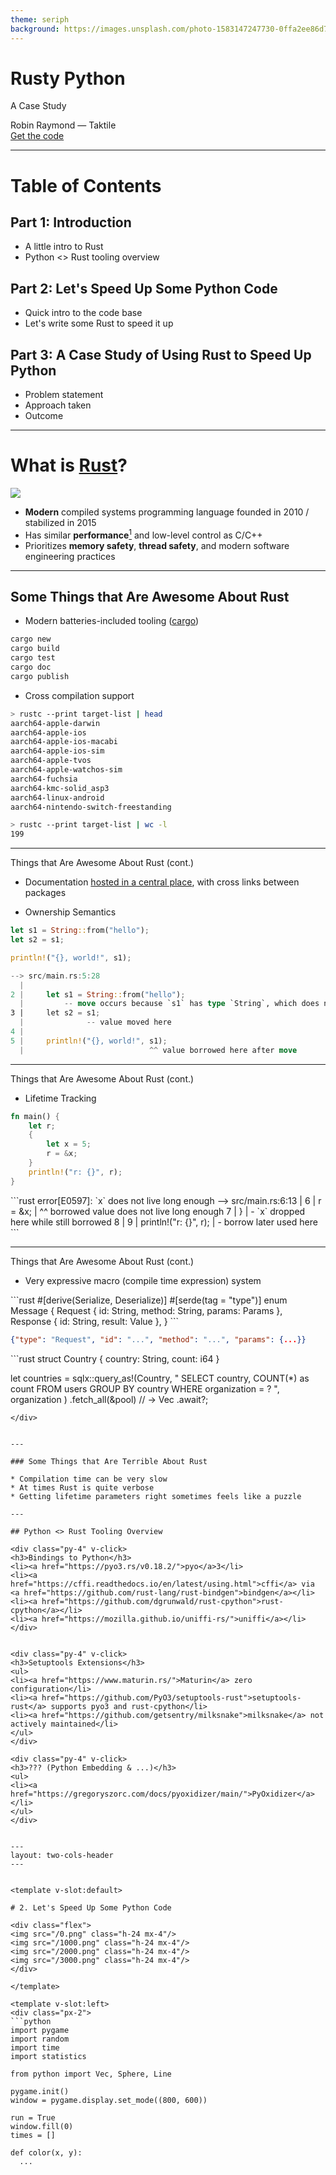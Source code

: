 ```yaml
---
theme: seriph
background: https://images.unsplash.com/photo-1583147247730-0ffa2ee86d72?ixlib=rb-4.0.3&ixid=MnwxMjA3fDB8MHxwaG90by1wYWdlfHx8fGVufDB8fHx8&auto=format&fit=crop&w=1470&q=80
---
```


# Rusty Python

A Case Study

<div class="pt-8">
    Robin Raymond &mdash; Taktile
</div>

<div class="abs-br m-6 flex gap-2">
  <a href="https://github.com/r-raymond/pyconde-2023" target="_blank" alt="GitHub"
    class="text-xl slidev-icon-btn opacity-50 !border-none !hover:text-white">
    Get the code <carbon-logo-github />
  </a>
</div>

---

# Table of Contents

## Part 1: Introduction
* A little intro to Rust
* Python <> Rust tooling overview

## Part 2: Let's Speed Up Some Python Code
* Quick intro to the code base
* Let's write some Rust to speed it up

## Part 3: A Case Study of Using Rust to Speed Up Python
* Problem statement
* Approach taken
* Outcome

---

# What is [Rust](https://www.rust-lang.org/)?

<img class="w-30 my-8" src="/rust.png" />


* **Modern** compiled systems programming language founded in 2010 / stabilized in 2015
* Has similar **performance**[^1] and low-level control as C/C++
* Prioritizes **memory safety**, **thread safety**, and modern software engineering practices


[^1]: In theory [could be faster](https://www.reddit.com/r/rust/comments/px72r1/what_makes_rust_faster_than_cc/) than C/C++, in [practice](https://benchmarksgame-team.pages.debian.net/benchmarksgame/fastest/rust-gpp.html) often a bit slower.
---

## Some Things that Are Awesome About Rust

* Modern batteries-included tooling ([cargo](https://doc.rust-lang.org/cargo/))

```bash
cargo new
cargo build
cargo test
cargo doc
cargo publish
```

* Cross compilation support

```bash
> rustc --print target-list | head
aarch64-apple-darwin
aarch64-apple-ios
aarch64-apple-ios-macabi
aarch64-apple-ios-sim
aarch64-apple-tvos
aarch64-apple-watchos-sim
aarch64-fuchsia
aarch64-kmc-solid_asp3
aarch64-linux-android
aarch64-nintendo-switch-freestanding

> rustc --print target-list | wc -l
199
```

---

<div class="opacity-50">
Things that Are Awesome About Rust (cont.)
</div>

* Documentation [hosted in a central place](https://docs.rs/pyo3/0.18.2/pyo3/), with cross links between packages


* Ownership Semantics
```rust
let s1 = String::from("hello");
let s2 = s1;

println!("{}, world!", s1);
```

```rust
--> src/main.rs:5:28
  |
2 |     let s1 = String::from("hello");
  |         -- move occurs because `s1` has type `String`, which does not implement the `Copy` trait
3 |     let s2 = s1;
  |              -- value moved here
4 |
5 |     println!("{}, world!", s1);
  |                            ^^ value borrowed here after move
```

---

<div class="opacity-50">
Things that Are Awesome About Rust (cont.)
</div>

* Lifetime Tracking
```rust
fn main() {
    let r;
    {
        let x = 5;
        r = &x;
    }
    println!("r: {}", r);
}
```

<div v-click>
```rust
error[E0597]: `x` does not live long enough
 --> src/main.rs:6:13
  |
6 |         r = &x;
  |             ^^ borrowed value does not live long enough
7 |     }
  |     - `x` dropped here while still borrowed
8 |
9 |     println!("r: {}", r);
  |                       - borrow later used here
```
</div>

---

<div class="opacity-50">
Things that Are Awesome About Rust (cont.)
</div>

* Very expressive macro (compile time expression) system

<div v-click>
```rust
#[derive(Serialize, Deserialize)]
#[serde(tag = "type")]
enum Message {
    Request { id: String, method: String, params: Params },
    Response { id: String, result: Value },
}
```

```json
{"type": "Request", "id": "...", "method": "...", "params": {...}}
```
</div>

<div v-click>
```rust
struct Country { country: String, count: i64 }

let countries = sqlx::query_as!(Country,
        "
SELECT country, COUNT(*) as count
FROM users
GROUP BY country
WHERE organization = ?
        ",
        organization
    )
    .fetch_all(&pool) // -> Vec<Country>
    .await?;
```
</div>


---

### Some Things that Are Terrible About Rust

* Compilation time can be very slow
* At times Rust is quite verbose
* Getting lifetime parameters right sometimes feels like a puzzle

---

## Python <> Rust Tooling Overview

<div class="py-4" v-click>
<h3>Bindings to Python</h3>
<li><a href="https://pyo3.rs/v0.18.2/">pyo</a>3</li>
<li><a href="https://cffi.readthedocs.io/en/latest/using.html">cffi</a> via <a href="https://github.com/rust-lang/rust-bindgen">bindgen</a></li>
<li><a href="https://github.com/dgrunwald/rust-cpython">rust-cpython</a></li>
<li><a href="https://mozilla.github.io/uniffi-rs/">uniffi</a></li>
</div>


<div class="py-4" v-click>
<h3>Setuptools Extensions</h3>
<ul>
<li><a href="https://www.maturin.rs/">Maturin</a> zero configuration</li>
<li><a href="https://github.com/PyO3/setuptools-rust">setuptools-rust</a> supports pyo3 and rust-cpython</li>
<li><a href="https://github.com/getsentry/milksnake">milksnake</a> not actively maintained</li>
</ul>
</div>

<div class="py-4" v-click>
<h3>??? (Python Embedding & ...)</h3>
<ul>
<li><a href="https://gregoryszorc.com/docs/pyoxidizer/main/">PyOxidizer</a></li>
</ul>
</div>


---
layout: two-cols-header
---


<template v-slot:default>

# 2. Let's Speed Up Some Python Code

<div class="flex">
<img src="/0.png" class="h-24 mx-4"/>
<img src="/1000.png" class="h-24 mx-4"/>
<img src="/2000.png" class="h-24 mx-4"/>
<img src="/3000.png" class="h-24 mx-4"/>
</div>

</template>

<template v-slot:left>
<div class="px-2">
```python
import pygame
import random
import time
import statistics

from python import Vec, Sphere, Line

pygame.init()
window = pygame.display.set_mode((800, 600))

run = True
window.fill(0)
times = []

def color(x, y):
  ...

```
</div>
</template>


<template v-slot:right>
<div class="px-2">
```python
start = 0

while run:
    for event in pygame.event.get():
        if event.type == pygame.QUIT:
            run = False

    for i in range(start, min(800 * 600, start + 200)):
        x = i % 800
        y = i // 800
        window.set_at((x, y), color(x, y))

    start += 200

    pygame.display.flip()

pygame.quit()
```
</div>
</template>

---
layout: image-right
image: /tracing.png
---

#### The Logic

```python
def color(x, y):
    screen_point = Vec(
        8.0 * x / 800, 6.0 * y / 600, 0.0)
    screen_dir = Vec(0.0, 0.0, 1.0)
    sphere = Vec(4.0, 3.0, 10.0)
    radius = 2.0
    light = Vec(8.0, 0.0, 7.0)

    line = Line(screen_point, screen_dir)
    sphere = Sphere(sphere, radius)

    intersect = sphere.intersect(line)

    if intersect is None:
        return (100, 100, 100)

    normal = sphere.get_normal(intersect)
    light_ray = (light - intersect).normal()

    return (
        max(int(normal * light_ray * 255), 30),
        0,
        0
    )
```


---
layout: two-cols-header
---
<template v-slot:left>
<div class="px-2">
```python
import math

class Vec:
    def __init__(self, x, y, z):
        self.x = x
        self.y = y
        self.z = z

    def __add__(self, other):
        return Vec(
            self.x + other.x,
            self.y + other.y,
            self.z + other.z,
        )

    def __len__(self):
        return math.sqrt(self * self)

    def scale(self, fac):
        return Vec(
            self.x * fac,
            self.y * fac,
            self.z * fac
        )

    [...]
```
</div>
</template>
<template v-slot:right>
<div class="px-2">
```python
class Sphere:
    def __init__(self, q, r):
        self.q = q
        self.r = r

    def intersect(self, line):
        dif = line.p - self.q
        sp = line.v * dif
        rat = 4 * (sp * sp - (dif * dif - self.r**2))
        if rat >= 0:
            sqrat = math.sqrt(rat)
            t = min(
                -1 * sp + sqrat / 2, -1 * sp - sqrat / 2)
            return line.p + line.v.scale(t)
        else:
            return None

    def get_normal(self, p):
        dif = p - self.q
        return dif.normal()

class Line:
    def __init__(self, p, v):
        self.p = p
        self.v = v
```
</div>
</template>

---

#### Looking for the Bottleneck

```bash
python -m cProfile -o python.prof ray_trace.py
snakeviz python.prof
```

<img class="w-full" src="/python_snakeviz.png" />

---
layout: two-cols-header
---

#### On Our Way to Micro Benchmarking

<template v-slot:left>
```python
times = []

def color(x, y):
    start = time.perf_counter_ns()

    [...]

    end = time.perf_counter_ns()
    times.append(end - start)
    return result

[...]

normal_dist = NormalDist.from_samples(times)
_, bins, _ = plt.hist(times, bins=100, density=True)
plt.plot(bins,
    scipy.stats.norm.pdf(
        bins, normal_dist.mean, normal_dist.stdev
  )
)
[...]

plt.xlim(0, 20000)
plt.savefig("performance.png")
```
</template>

<template v-slot:right>
<img src="/python_perf.png" />
</template>


---
layout: two-cols-header
---

#### Let's Write Some Rust

<template v-slot:left>
<div class="pr-2">
```bash
> maturin new rust
? 🤷 Which kind of bindings to use?
❯ pyo3
  rust-cpython
  cffi
  uniffi
  bin
📖 Documentation: https://maturin.rs/bindings.html · pyo3
✨ Done! New project created rust
```

```bash
> tree rust
rust
├── Cargo.toml
├── pyproject.toml
└── src
    └── lib.rs

1 directory, 3 files
```
</div>
</template>

<template v-slot:right>
```bash
> cat rust/pyproject.toml
[build-system]
requires = ["maturin>=0.14,<0.15"]
build-backend = "maturin"

[project]
name = "rust"
requires-python = ">=3.7"
classifiers = [
"Programming Language::Rust",
"Programming Language::Python::Implementation::CPython",
"Programming Language::Python::Implementation::PyPy",
]


[tool.maturin]
features = ["pyo3/extension-module"]
```
</template>


---
layout: two-cols-header
---

#### Project is Adhering to PEP 517

<template v-slot:left>
<div class="pr-2">
```bash
> python -m build
* Creating venv isolated environment...
* Installing packages in isolated environment... (maturin>=0.14,<0.15)
* Getting build dependencies for sdist...
* Building sdist...
Running `maturin pep517 write-sdist --sdist-directory /home/robin/code/pyconde/rust/dist`
    Updating crates.io index
  Downloaded windows_i686_msvc v0.42.2
  [...]
  Downloaded 8 crates (4.2 MB) in 0.88s
🔗 Found pyo3 bindings
🐍 Found CPython 3.10 at /run/user/1000/build-env-2sml89ij/bin/python3
📡 Using build options features from pyproject.toml
⚠️  Warning: Attempting to include the sdist output tarball /home/robin/code/pyconde/rust/dist/test-0.1.0.tar.gz into itself! Check 'cargo package --list' output.
📦 Built source distribution to /home/robin/code/pyconde/rust/dist/test-0.1.0.tar.gz
rust-0.1.0.tar.gz
* Building wheel from sdist
* Creating venv isolated environment...
* Installing packages in isolated environment... (maturin>=0.14,<0.15)
* Getting build dependencies for wheel...
* Building wheel...
...
```
</div>
</template>

<template v-slot:right>
```bash
...
Running `maturin pep517 build-wheel -i /run/user/1000/build-env-4eylybhs/bin/python --compatibility off`
🔗 Found pyo3 bindings
🐍 Found CPython 3.10 at /run/user/1000/build-env-4eylybhs/bin/python
📡 Using build options features from pyproject.toml
   Compiling target-lexicon v0.12.6
   [...]
   Compiling pyo3-build-config v0.18.2
   Compiling parking_lot v0.12.1
   Compiling pyo3-ffi v0.18.2
   Compiling pyo3 v0.18.2
   Compiling pyo3-macros-backend v0.18.2
   Compiling pyo3-macros v0.18.2
   Compiling rust v0.1.0 (/run/user/1000/build-via-sdist-z39k_xis/test-0.1.0)
    Finished release [optimized] target(s) in 8.33s
📦 Built wheel for CPython 3.10 to /run/user/1000/build-via-sdist-z39k_xis/rust-0.1.0/target/wheels/test-0.1.0-cp310-cp310-linux_x86_64.whl
/run/user/1000/build-via-sdist-z39k_xis/rust-0.1.0/target/wheels/test-0.1.0-cp310-cp310-linux_x86_64.whl
Successfully built rust-0.1.0.tar.gz and test-0.1.0-cp310-cp310-linux_x86_64.whl
```
</template>

---
layout: two-cols-header
---

#### Let's Implement Vector


<template v-slot:left>
<div class="px-2">
```rust
#[pyclass]
#[derive(Clone)]
struct Vec {
    pub x: f32,
    pub y: f32,
    pub z: f32,
}

#[pymethods]
impl Vec {
  #[new]
  fn init(x: f32, y: f32, z: f32) -> Vec {
    Vec { x, y, z }
  }

  fn __add__(&self, o: &Vec) -> Vec {
    Vec {x: self.x + o.x, y: self.y + o.y, z: self.z + o.z} 
  }

  fn __sub__(&self, o: &Vec) -> Vec {
    Vec {x: self.x - o.x, y: self.y - o.y, z: self.z - o.z} 
  }
...
```
</div>
</template>

<template v-slot:right>
```rust
...
  fn __mul__(&self, o: &Vec) -> f32 {
    self.x * o.x + self.y * o.y + self.z * o.z
  }

  fn len(&self) -> f32 {
    self.__mul__(&self).sqrt()
  }

  fn scale(&self, fac: f32) -> Vec {
    Vec {x: self.x * fac, y: self.y * fac, z: self.z * fac}
  }

  fn normal(&self) -> Vec {
    self.scale(1.0 / self.len())
  }

  fn __repr__(&self) -> String {
    format!("({}, {}, {})", self.x, self.y, self.z)
  }
}
```
</template>

---

#### Repl Session

```bash
maturin develop
🔗 Found pyo3 bindings
🐍 Found CPython 3.10 at /home/robin/code/pyconde/env/bin/python
   Compiling target-lexicon v0.12.6
   [...]
   Compiling rust v0.1.0 (/home/robin/code/pyconde/rust)
    Finished dev [unoptimized + debuginfo] target(s) in 8.36s
📦 Built wheel for CPython 3.10 to /run/user/1000/.tmpOqgCta/rust-0.1.0-cp310-cp310-linux_x86_64.whl
🛠 Installed rust-0.1.0
```

```python
Python 3.10.9 (main, Dec  6 2022, 18:44:57) [GCC 11.3.0] on linux
Type "help", "copyright", "credits" or "license" for more information.
>>> import rust
>>> x = rust.Vec(1, 2, 3)
>>> x
(1, 2, 3)
>>> x + x
(2, 4, 6)
>>> x * x
14.0
>>> x.len()
3.7416574954986572
>>> type(x)
<class 'builtins.Vec'>
```

---
layout: two-cols-header
---

#### Sphere


<template v-slot:left>
<div class="px-2">
```rust
#[pyclass]
struct Sphere {
    pub center: Vec,
    pub radius: f32,
}

#[pymethods]
impl Sphere {
  #[new]
  fn init(center: &Vec, radius: f32) -> Sphere {
    Sphere {
      center: center.clone(), radius
    }
  }

  fn intersect(&self, line: &Line) -> Option<Vec> {
    let diff = line.start.__sub__(&self.center);
    let sp = line.dir.__mul__(&diff);

    let rat = 4. * (sp * sp -
      (diff.__mul__(&diff) - self.radius * self.radius));

...
```
</div>
</template>

<template v-slot:right>
```rust
...

    if rat < 0. {
      return None;
    }

    let sqrat = rat.sqrt() / 2.0;
    let t = (-1. * sp + sqrat).min(-1. * sp - sqrat);
    Some (line.start.__add__(&line.dir.scale(t)))
  }

  fn get_normal(&self, pos: &Vec) -> Vec {
    (pos.__sub__(&self.center)).normal()
  }
}
```
</template>

---

#### Line and Python Module

```rust
#[pyclass]
struct Line {
    pub start: Vec,
    pub dir: Vec,
}

#[pymethods]
impl Line {
    #[new]
    fn init(start: &Vec, dir: &Vec) -> Line {
        Line {
            start: start.clone(), dir: dir.clone()
        }
    }
}

#[pymodule]
fn rust(_py: Python, m: &PyModule) -> PyResult<()> {
    m.add_class::<Vec>()?;
    m.add_class::<Sphere>()?;
    m.add_class::<Line>()?;
    Ok(())
}
```

---
layout: two-cols-header
---

#### Making Use of Our Rust Implementation

```bash
diff --git a/ray_trace.py b/ray_trace.py
-from python import Vec, Sphere, Line
+from rust import Vec, Sphere, Line
```

<template v-slot:left>
  <img src="/python_perf.png" />
</template>
<template v-slot:right>
  <img src="/rust_perf.png" />
</template>

---

## Comparing Speed Up Solutions

<img src="/comparison.png" class="w-full" />

---

# Part 3: Case Study: Graph Executions


<img class="w-full" src="/taktile.png" />


---

# Part 3: Case Study: Graph Executions

<img class="w-full" src="/taktile2.png" />


---

## How Slow is Slow?

About **200 ms** response time. Of that we spend about **100ms** executing the graph.

<img class="w-full" src="/slow.png" />


---


## Spike: Can We Rewrite the Execution Logic in Rust?

<v-clicks>

* Size of Project:
  * Lambda:
    ```bash
    lambda> find . -name '*.py' | xargs wc -l
    ...
    871 total 
    ```
  * Package:
    ```bash
    package> find . -name '*.py' | xargs wc -l
    ...
    19070 total 
    ```
* Timebox: 3 workdays, 1 developer

</v-clicks>

<div class="font-bold w-full flex justify-center mt-8" v-click>
<div class="inline-block">
Goal: Setup a Proof of Concept for Running graph execution in Rust, calling into Python
</div>
</div>
<div class="w-full flex justify-center mt-4" v-click>
<div class="inline-block">
Scope: Implement a minimal set of features that allow for a fair comparison (vertical slice)
</div>
</div>

---

### Timeline

<img class="w-full" src="/timeline.png" />

---

### Result (The Good)

Graph execution runtime reduced to about **40 ms (from 100 ms)**, giving a **speedup of about 30%** of the **overall** response time.
<div>
  <img class="w-full" src="/fast.png" />
</div>

---

### Result (The Truth)

<v-clicks depth="2">

- About **30% speedup** of response time
- Significant trouble with any non-pure Python dependency (orjson, pandas, ...)
- Added complexity to our developer setup
- Speedup most likely less if we extend the vertical slice
- Debugging segfaults significantly slows down development time
- Other things to consider
  - Hiring Rust developers is hard and expensive
  - We don't have a lot of Rust expertise in house

</v-clicks>


<div class="font-bold text-red-800 w-full flex justify-center mt-8" v-click>
<div class="inline-block">
For now we won't continue exploring Rust FFI as a speedup.
</div>
</div>
<div v-click class="mt-8">
If anyone is interested in cross compiling a statically linked Python to
Lambda, check out <a href="https://github.com/r-raymond/pyconde-2023">GitHub</a>.
</div>


---

<div class="font-bold w-full flex justify-center mt-8">
  <div class="inline-block">
    <div class="py-8 flex flex-col justify-center">
      <div>Thank you for the attention! Q&A</div>
      <div class="flex justify-center">
      <img class="w-32" src="/qr-qanda.png" />
      </div>
    </div>
    <div class="py-8 flex flex-col justify-center">
      <div>Btw, we are hiring</div>
      <div class="py-4 flex justify-center">
      <img class="w-24" src="/qr-code.png" />
      </div>
    </div>
  </div>
</div>

---
